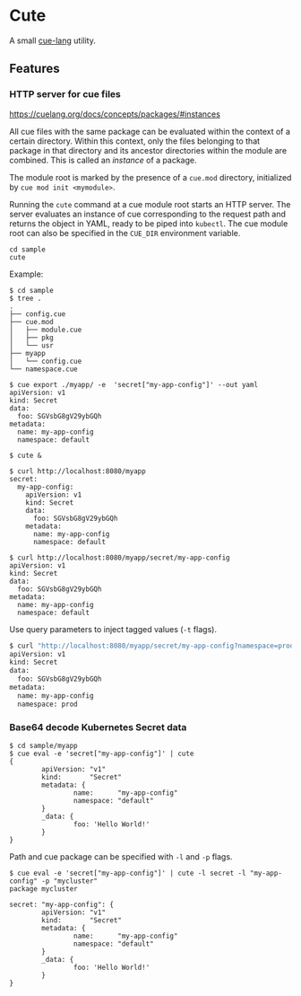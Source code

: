 # Cute

A small [cue-lang](https://cuelang.org/) utility.

## Features

### HTTP server for cue files

https://cuelang.org/docs/concepts/packages/#instances

All cue files with the same package can be evaluated within the context of a certain directory. Within this context,
only the files belonging to that package in that directory and its ancestor directories within the module are combined.
This is called an *instance* of a package.

The module root is marked by the presence of a `cue.mod` directory, initialized by `cue mod init <mymodule>`.

Running the `cute` command at a cue module root starts an HTTP server. The server evaluates an instance of cue
corresponding to the request path and returns the object in YAML, ready to be piped into `kubectl`. The cue module root
can also be specified in the `CUE_DIR` environment variable.

```shell
cd sample
cute
```

Example:

```shell
$ cd sample
$ tree .
.
├── config.cue
├── cue.mod
│   ├── module.cue
│   ├── pkg
│   └── usr
├── myapp
│   └── config.cue
└── namespace.cue

$ cue export ./myapp/ -e  'secret["my-app-config"]' --out yaml
apiVersion: v1
kind: Secret
data:
  foo: SGVsbG8gV29ybGQh
metadata:
  name: my-app-config
  namespace: default
  
$ cute &

$ curl http://localhost:8080/myapp
secret:
  my-app-config:
    apiVersion: v1
    kind: Secret
    data:
      foo: SGVsbG8gV29ybGQh
    metadata:
      name: my-app-config
      namespace: default

$ curl http://localhost:8080/myapp/secret/my-app-config
apiVersion: v1
kind: Secret
data:
  foo: SGVsbG8gV29ybGQh
metadata:
  name: my-app-config
  namespace: default
```

Use query parameters to inject tagged values (`-t` flags).

```sh
$ curl "http://localhost:8080/myapp/secret/my-app-config?namespace=prod"
apiVersion: v1
kind: Secret
data:
  foo: SGVsbG8gV29ybGQh
metadata:
  name: my-app-config
  namespace: prod
```

### Base64 decode Kubernetes Secret data

```shell
$ cd sample/myapp
$ cue eval -e 'secret["my-app-config"]' | cute
{
        apiVersion: "v1"
        kind:       "Secret"
        metadata: {
                name:      "my-app-config"
                namespace: "default"
        }
        _data: {
                foo: 'Hello World!'
        }
}
```

Path and cue package can be specified with `-l` and `-p` flags.

```shell
$ cue eval -e 'secret["my-app-config"]' | cute -l secret -l "my-app-config" -p "mycluster"
package mycluster

secret: "my-app-config": {
        apiVersion: "v1"
        kind:       "Secret"
        metadata: {
                name:      "my-app-config"
                namespace: "default"
        }
        _data: {
                foo: 'Hello World!'
        }
}
```


